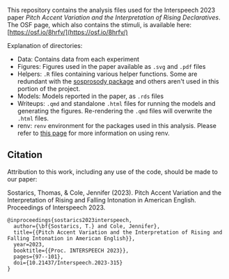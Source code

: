 This repository contains the analysis files used for the Interspeech 2023 paper *Pitch Accent Variation and the Interpretation of Rising Declaratives*.
The OSF page, which also contains the stimuli, is available here: [https://osf.io/8hrfv/](https://osf.io/8hrfv/)

Explanation of directories:

 - Data: Contains data from each experiment
 - Figures: Figures used in the paper available as `.svg` and `.pdf` files
 - Helpers: `.R` files containing various helper functions. Some are redundant with the [sosprosody package](https://github.com/tsostarics/sosprosody) and others aren't used in this portion of the project.
 - Models: Models reported in the paper, as `.rds` files
 - Writeups: `.qmd` and standalone `.html` files for running the models and generating the figures. Re-rendering the `.qmd` files will overwrite the `.html` files.
 - renv: `renv` environment for the packages used in this analysis. Please refer to [this page](https://rstudio.github.io/renv/articles/collaborating.html) for more information on using renv.

## Citation

Attribution to this work, including any use of the code, should be made to our paper:

Sostarics, Thomas, & Cole, Jennifer (2023). Pitch Accent Variation and the Interpretation of Rising and Falling Intonation in American English. Proceedings of Interspeech 2023.

```
@inproceedings{sostarics2023interspeech,
  author={\bf{Sostarics, T.} and Cole, Jennifer},
  title={{Pitch Accent Variation and the Interpretation of Rising and Falling Intonation in American English}},
  year=2023,
  booktitle={{Proc. INTERSPEECH 2023}},
  pages={97--101},
  doi={10.21437/Interspeech.2023-315}
}
```

